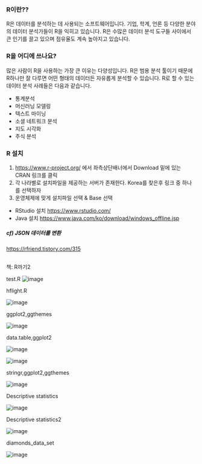 

### R이란??
  R은 데이터를 분석하는 데 사용되는 소프트웨어입니다. 기업, 학계, 언론 등 다양한 분야의 데이터 분석가들이 R을 익히고 있습니다. R은 수많은 데이터 분석 도구들 사이에서 큰 인기를 끌고 있으며 점유율도 계속 높아지고 있습니다.
 
### R을 어디에 쓰나요?
  많은 사람이 R을 사용하는 가장 큰 이유는 다양성입니다. R은 범용 분석 툴이기 때문에 R하나만 잘 다루면 어떤 형태의 데이터든 자유롭게 분석할 수 있습니다. R로 할 수 있는 데이터 분석 사례들은 다음과 같습니다.
  * 통계분석
  * 머신러닝 모델링
  * 텍스트 마이닝
  * 소셜 네트워크 분석
  * 지도 시각화
  * 주식 분석
  
### R 설치

1) https://www.r-project.org/ 에서 좌측상단배너에서 Download 밑에 있는 CRAN 링크를 클릭
2) 각 나라별로 설치파일을 제공하는 서버가 존재한다. Korea를 찾은후 링크 중 하나를 선택하자
3) 운영체제에 맞게 설치파일 선택 & Base 선택

+ RStudio 설치 https://www.rstudio.com/
+ Java 설치 https://www.java.com/ko/download/windows_offline.jsp
  
  
##### cf) JSON 데이터를 변환

https://rfriend.tistory.com/315
  
## <views>


<p>책: R까기2</p>

test.R
![image](https://user-images.githubusercontent.com/47058441/64065628-c23dff80-cc4a-11e9-9cc5-75d6a6c693b8.png)

hflight.R

![image](https://user-images.githubusercontent.com/47058441/64109547-c12be000-cdba-11e9-846e-966c11ad288c.png)

ggplot2,ggthemes

![image](https://user-images.githubusercontent.com/47058441/64110200-67c4b080-cdbc-11e9-93d7-b63cc37811fd.png)

data.table,ggplot2

![image](https://user-images.githubusercontent.com/47058441/64111482-c5a6c780-cdbf-11e9-8d6b-8094d770e0ef.png)

![image](https://user-images.githubusercontent.com/47058441/64112113-6c3f9800-cdc1-11e9-82ad-a12eecb163c0.png)

stringr,ggplot2,ggthemes

![image](https://user-images.githubusercontent.com/47058441/64113240-b2e2c180-cdc4-11e9-8be5-8a42d007a8ba.png)

Descriptive statistics

![image](https://user-images.githubusercontent.com/47058441/64168570-cc4c4200-ce86-11e9-9898-c99c29f99d0c.png)

Descriptive statistics2

![image](https://user-images.githubusercontent.com/47058441/64168595-d8380400-ce86-11e9-94d9-04244091879f.png)

diamonds_data_set

![image](https://user-images.githubusercontent.com/47058441/64262049-7780f800-cf68-11e9-9a56-342522ab1e23.png)


